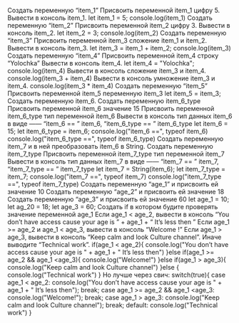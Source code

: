Создать переменную “item_1”
Присвоить переменной item_1 цифру 5.
Вывести в консоль item_1.
		let item_1 = 5;
		console.log(item_1)
Создать переменную “item_2”
Присвоить переменной item_2 цифру 3.
Вывести в консоль item_2.
		let item_2 = 3;
		console.log(item_2)
Создать переменную “item_3”
Присвоить переменной item_3 сложение item_1 и item_2.
Вывести в консоль item_3.
		let item_3 = item_1 + item_2;
		console.log(item_3)
Создать переменную “item_4”
Присвоить переменной item_4 строку “Yolochka”
Вывести в консоль item_4.
		let item_4 = "Yolochka";
		console.log(item_4)
Вывести в консоль сложение item_3 и item_4.
		console.log(item_3 + item_4)
Вывести в консоль умножение item_3 и item_4.
		console.log(item_3 * item_4)
Создать переменную “item_5”
Присвоить переменной item_5 переменную item_3
		let item_5 = item_3;
Создать переменную item_6.
Создать переменную item_6_type
Присвоить переменной item_6 значение 15
Присвоить переменной item_6_type тип переменной item_6
Вывести в консоль тип данных item_6 в виде ——  “item_6 == ”  item_6,  “item_6_type == ”  item_6_type
		let item_6 = 15;
		let item_6_type = item_6;
		console.log("item_6 ==", typeof item_6)
		console.log("item_6_type ==", typeof item_6_type)
Создать переменную item_7 и в ней преобразовать item_6 в String.
Создать переменную item_7_type
Присвоить переменной item_7_type тип переменной item_7
Вывести в консоль тип данных item_7 в виде ——  “item_7 == ”  item_7,  “item_7_type == ”  item_7_type
		let item_7 = String(item_6);
		let item_7_type = item_7;
		console.log("item_7 ==", typeof item_7)
		console.log("item_7_type ==", typeof item_7_type)
Создать переменную “age_1” и присвоить ей значение 10
Создать переменную “age_2” и присвоить ей значение 18
Создать переменную “age_3” и присвоить ей значение 60
		let age_1 = 10;
		let ag_20 = 18;
		let age_3 = 60;
Создать if в котором будите проверять значение переменной age_1
Если age_1 < age_2, вывести в консоль “You don’t have access cause your age is ” + age_1 + “ It’s less then ”
Если age_1 >=  age_2 и age_1 <  age_3, вывести в консоль “Welcome  !”
Если age_1  > age_3, вывести в консоль “Keep calm and look Culture channel”.
Иначе выводите “Technical work”.
		if(age_1 < age_2){
			console.log("You don’t have access cause your age is " + age_1 + " It’s less then")
		}else if(age_1 >= age_2 && age_1 <age_3){
			console.log("Welcome!")
		}else if(age_1 > age_3){
			console.log("Keep calm and look Culture channel")
		}else {
			console.log("Technical work")
		}
Но лучше через свич:
		switch(true){
			case age_1 < age_2: 
				console.log("You don’t have access cause your age is " + age_1 + " It’s less then");
				break;
			case age_1 >= age_2 && age_1 <age_3: 
				console.log("Welcome!");
				break;
			case age_1 > age_3: 
				console.log("Keep calm and look Culture channel");
				break;
			default: 
			console.log("Technical work")
		}
